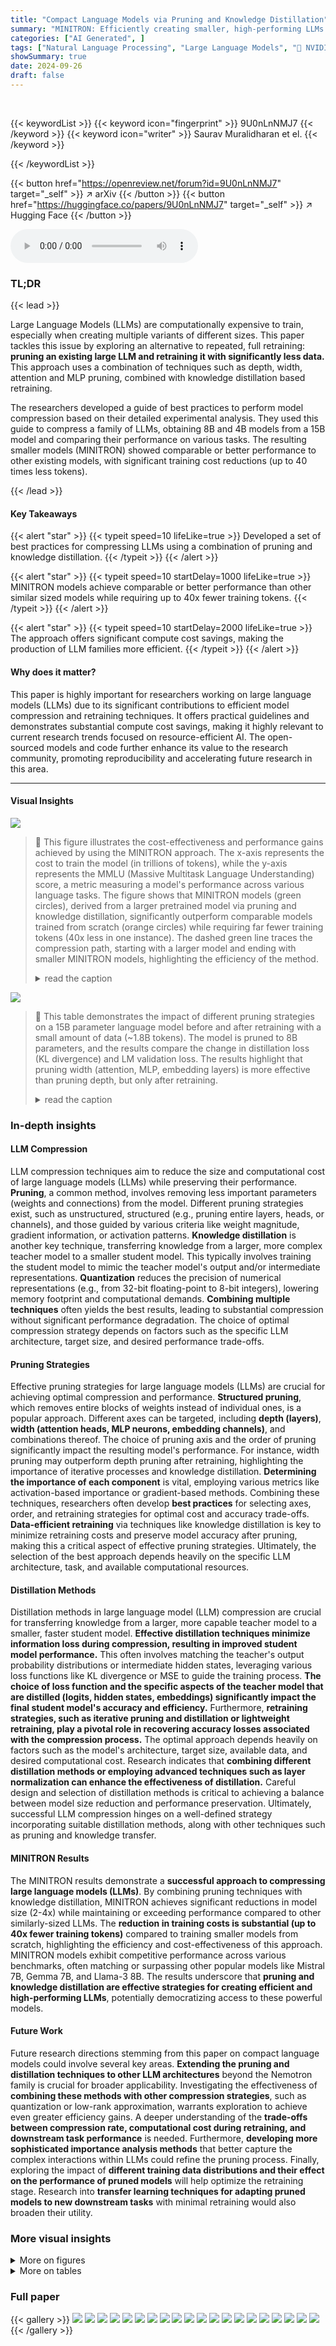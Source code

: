 ```yaml
---
title: "Compact Language Models via Pruning and Knowledge Distillation"
summary: "MINITRON: Efficiently creating smaller, high-performing LLMs via pruning & distillation, slashing training costs by up to 40x!"
categories: ["AI Generated", ]
tags: ["Natural Language Processing", "Large Language Models", "🏢 NVIDIA",]
showSummary: true
date: 2024-09-26
draft: false
---
```


<br>

{{< keywordList >}}
{{< keyword icon="fingerprint" >}} 9U0nLnNMJ7 {{< /keyword >}}
{{< keyword icon="writer" >}} Saurav Muralidharan et el. {{< /keyword >}}
 
{{< /keywordList >}}

{{< button href="https://openreview.net/forum?id=9U0nLnNMJ7" target="_self" >}}
↗ arXiv
{{< /button >}}
{{< button href="https://huggingface.co/papers/9U0nLnNMJ7" target="_self" >}}
↗ Hugging Face
{{< /button >}}



<audio controls>
    <source src="https://ai-paper-reviewer.com/9U0nLnNMJ7/podcast.wav" type="audio/wav">
    Your browser does not support the audio element.
</audio>


### TL;DR


{{< lead >}}

Large Language Models (LLMs) are computationally expensive to train, especially when creating multiple variants of different sizes. This paper tackles this issue by exploring an alternative to repeated, full retraining: **pruning an existing large LLM and retraining it with significantly less data.** This approach uses a combination of techniques such as depth, width, attention and MLP pruning, combined with knowledge distillation based retraining. 

The researchers developed a guide of best practices to perform model compression based on their detailed experimental analysis.  They used this guide to compress a family of LLMs, obtaining 8B and 4B models from a 15B model and comparing their performance on various tasks. The resulting smaller models (MINITRON) showed comparable or better performance to other existing models, with significant training cost reductions (up to 40 times less tokens).

{{< /lead >}}


#### Key Takeaways

{{< alert "star" >}}
{{< typeit speed=10 lifeLike=true >}} Developed a set of best practices for compressing LLMs using a combination of pruning and knowledge distillation. {{< /typeit >}}
{{< /alert >}}

{{< alert "star" >}}
{{< typeit speed=10 startDelay=1000 lifeLike=true >}} MINITRON models achieve comparable or better performance than other similar sized models while requiring up to 40x fewer training tokens. {{< /typeit >}}
{{< /alert >}}

{{< alert "star" >}}
{{< typeit speed=10 startDelay=2000 lifeLike=true >}} The approach offers significant compute cost savings, making the production of LLM families more efficient. {{< /typeit >}}
{{< /alert >}}

#### Why does it matter?
This paper is highly important for researchers working on large language models (LLMs) due to its significant contributions to efficient model compression and retraining techniques.  It offers practical guidelines and demonstrates substantial compute cost savings, making it highly relevant to current research trends focused on resource-efficient AI. The open-sourced models and code further enhance its value to the research community, promoting reproducibility and accelerating future research in this area.

------
#### Visual Insights



![](https://ai-paper-reviewer.com/9U0nLnNMJ7/figures_0_1.jpg)

> 🔼 This figure illustrates the cost-effectiveness and performance gains achieved by using the MINITRON approach.  The x-axis represents the cost to train the model (in trillions of tokens), while the y-axis represents the MMLU (Massive Multitask Language Understanding) score, a metric measuring a model's performance across various language tasks. The figure shows that MINITRON models (green circles), derived from a larger pretrained model via pruning and knowledge distillation, significantly outperform comparable models trained from scratch (orange circles) while requiring far fewer training tokens (40x less in one instance). The dashed green line traces the compression path, starting with a larger model and ending with smaller MINITRON models, highlighting the efficiency of the method.
> <details>
> <summary>read the caption</summary>
> Figure 1: Results for MINITRON. Compression results in significant reduction of training costs for additional models (40×) while producing better results.
> </details>





![](https://ai-paper-reviewer.com/9U0nLnNMJ7/tables_1_1.jpg)

> 🔼 This table demonstrates the impact of different pruning strategies on a 15B parameter language model before and after retraining with a small amount of data (~1.8B tokens).  The model is pruned to 8B parameters, and the results compare the change in distillation loss (KL divergence) and LM validation loss. The results highlight that pruning width (attention, MLP, embedding layers) is more effective than pruning depth, but only after retraining.
> <details>
> <summary>read the caption</summary>
> Table 1: Demonstration of how various pruning strategies perform before and after lightweight retraining using ~1.8B tokens. We prune the Nemotron-4 15B model down to the size of Nemotron-3 8B and report the change in distillation loss (KL divergence [28] on logits) and the final LM validation loss with retraining. We see that width (attention, MLP, embedding) pruning outperforms depth, but only after retraining. The last row shows change in loss for the Nemotron-3 8B model.
> </details>





### In-depth insights


#### LLM Compression
LLM compression techniques aim to reduce the size and computational cost of large language models (LLMs) while preserving their performance.  **Pruning**, a common method, involves removing less important parameters (weights and connections) from the model.  Different pruning strategies exist, such as unstructured, structured (e.g., pruning entire layers, heads, or channels), and those guided by various criteria like weight magnitude, gradient information, or activation patterns.  **Knowledge distillation** is another key technique, transferring knowledge from a larger, more complex teacher model to a smaller student model.  This typically involves training the student model to mimic the teacher model's output and/or intermediate representations.   **Quantization** reduces the precision of numerical representations (e.g., from 32-bit floating-point to 8-bit integers), lowering memory footprint and computational demands.  **Combining multiple techniques** often yields the best results, leading to substantial compression without significant performance degradation. The choice of optimal compression strategy depends on factors such as the specific LLM architecture, target size, and desired performance trade-offs.

#### Pruning Strategies
Effective pruning strategies for large language models (LLMs) are crucial for achieving optimal compression and performance.  **Structured pruning**, which removes entire blocks of weights instead of individual ones, is a popular approach.  Different axes can be targeted, including **depth (layers)**, **width (attention heads, MLP neurons, embedding channels)**, and combinations thereof.  The choice of pruning axis and the order of pruning significantly impact the resulting model's performance. For instance, width pruning may outperform depth pruning after retraining, highlighting the importance of iterative processes and knowledge distillation.  **Determining the importance of each component** is vital, employing various metrics like activation-based importance or gradient-based methods.  Combining these techniques, researchers often develop **best practices** for selecting axes, order, and retraining strategies for optimal cost and accuracy trade-offs. **Data-efficient retraining** via techniques like knowledge distillation is key to minimize retraining costs and preserve model accuracy after pruning, making this a critical aspect of effective pruning strategies. Ultimately, the selection of the best approach depends heavily on the specific LLM architecture, task, and available computational resources.

#### Distillation Methods
Distillation methods in large language model (LLM) compression are crucial for transferring knowledge from a larger, more capable teacher model to a smaller, faster student model.  **Effective distillation techniques minimize information loss during compression, resulting in improved student model performance.**  This often involves matching the teacher's output probability distributions or intermediate hidden states, leveraging various loss functions like KL divergence or MSE to guide the training process. **The choice of loss function and the specific aspects of the teacher model that are distilled (logits, hidden states, embeddings) significantly impact the final student model's accuracy and efficiency.**  Furthermore, **retraining strategies, such as iterative pruning and distillation or lightweight retraining, play a pivotal role in recovering accuracy losses associated with the compression process.**  The optimal approach depends heavily on factors such as the model's architecture, target size, available data, and desired computational cost.  Research indicates that **combining different distillation methods or employing advanced techniques such as layer normalization can enhance the effectiveness of distillation.**  Careful design and selection of distillation methods is critical to achieving a balance between model size reduction and performance preservation.  Ultimately, successful LLM compression hinges on a well-defined strategy incorporating suitable distillation methods, along with other techniques such as pruning and knowledge transfer.

#### MINITRON Results
The MINITRON results demonstrate a **successful approach to compressing large language models (LLMs)**. By combining pruning techniques with knowledge distillation, MINITRON achieves significant reductions in model size (2-4x) while maintaining or exceeding performance compared to other similarly-sized LLMs. The **reduction in training costs is substantial (up to 40x fewer training tokens)** compared to training smaller models from scratch, highlighting the efficiency and cost-effectiveness of this approach.  MINITRON models exhibit competitive performance across various benchmarks, often matching or surpassing other popular models like Mistral 7B, Gemma 7B, and Llama-3 8B.  The results underscore that **pruning and knowledge distillation are effective strategies for creating efficient and high-performing LLMs**, potentially democratizing access to these powerful models.

#### Future Work
Future research directions stemming from this paper on compact language models could involve several key areas.  **Extending the pruning and distillation techniques to other LLM architectures** beyond the Nemotron family is crucial for broader applicability.  Investigating the effectiveness of **combining these methods with other compression strategies**, such as quantization or low-rank approximation, warrants exploration to achieve even greater efficiency gains.  A deeper understanding of the **trade-offs between compression rate, computational cost during retraining, and downstream task performance** is needed.  Furthermore, **developing more sophisticated importance analysis methods** that better capture the complex interactions within LLMs could refine the pruning process.  Finally, exploring the impact of **different training data distributions and their effect on the performance of pruned models** will help optimize the retraining stage.  Research into **transfer learning techniques for adapting pruned models to new downstream tasks** with minimal retraining would also broaden their utility.


### More visual insights

<details>
<summary>More on figures
</summary>


![](https://ai-paper-reviewer.com/9U0nLnNMJ7/figures_2_1.jpg)

> 🔼 This figure illustrates the iterative process of pruning and knowledge distillation used to create a family of smaller LLMs from a larger, pre-trained model.  It shows the steps involved: 1. Starting with a trained LLM. 2. Estimating the importance of different components (neurons, heads, embeddings) within the model. 3. Ranking these components by importance. 4. Trimming (removing) the least important components. 5. Performing knowledge distillation to transfer knowledge from the original model to the pruned model. Steps 2-5 are repeated iteratively to progressively reduce the model size while retaining performance.
> <details>
> <summary>read the caption</summary>
> Figure 2: High-level overview of our proposed iterative pruning and distillation approach to train a family of smaller LLMs. On a pretrained LLM, we first evaluate importance of neurons, rank them, trim the least important neurons and distill the knowledge from the original LLM to the pruned model. The original model is replaced with the distilled model for the next iteration of compression.
> </details>



![](https://ai-paper-reviewer.com/9U0nLnNMJ7/figures_4_1.jpg)

> 🔼 This figure illustrates the neural architecture search algorithm used to find optimal compressed architectures for LLMs.  The process starts with a defined search space encompassing various parameters (number of layers, attention heads, MLP expansion factor, and embedding dimensions).  The algorithm then enumerates all possible architectures within the specified parameter budget. These candidates undergo lightweight retraining, and their performance is evaluated. Finally, a best-performing architecture is selected and further refined through full retraining.
> <details>
> <summary>read the caption</summary>
> Figure 3: Overview of our neural architecture search algorithm. We perform a search on multiple axes: number of layers, attention head count, MLP and embedding dimensions to arrive at a set of feasible architectures meeting the parameter budget. RT refers to retraining.
> </details>



![](https://ai-paper-reviewer.com/9U0nLnNMJ7/figures_4_2.jpg)

> 🔼 This figure illustrates the knowledge distillation process used in the paper to retrain smaller language models (LLMs). It shows a teacher model (larger LLM) and a student model (smaller LLM). The student model learns to mimic the teacher model's output and intermediate states by minimizing various loss functions. These losses include the differences between the teacher and student's embeddings, MLP inputs, encoder block outputs, LM head outputs, and logits.
> <details>
> <summary>read the caption</summary>
> Figure 4: Overview of Distillation. A student model with N layers is distilled from a teacher model with M layers. The student learns by minimizing a combination of embedding output loss, logit loss and transformer encoder specific losses mapped across student block S and teacher block T.
> </details>



![](https://ai-paper-reviewer.com/9U0nLnNMJ7/figures_7_1.jpg)

> 🔼 This figure compares the training cost and MMLU performance of MINITRON models (resulting models after compression) with other state-of-the-art language models. The x-axis represents the training cost measured in trillions of tokens. The y-axis shows the MMLU scores (%).  The figure highlights that MINITRON models achieve comparable or better performance than other models while requiring significantly less training data (up to 40 times less). For example, MINITRON 8B shows 9% better MMLU performance than Nemotron-4 15B while being 40 times cheaper to train.
> <details>
> <summary>read the caption</summary>
> Figure 1: Results for MINITRON. Compression results in significant reduction of training costs for additional models (40×) while producing better results.
> </details>



![](https://ai-paper-reviewer.com/9U0nLnNMJ7/figures_15_1.jpg)

> 🔼 This figure demonstrates the cost-effectiveness of the MINITRON approach.  By pruning and retraining a large language model (15B parameters), the authors created smaller models (8B and 4B parameters). The figure highlights that training these smaller models using MINITRON requires significantly fewer training tokens (up to 40x less) compared to training them from scratch.  Despite this reduction in training cost, the smaller MINITRON models achieve comparable or even better performance on various benchmarks (as measured by MMLU scores) than similarly sized models trained from scratch.
> <details>
> <summary>read the caption</summary>
> Figure 1: Results for MINITRON. Compression results in significant reduction of training costs for additional models (40×) while producing better results.
> </details>



![](https://ai-paper-reviewer.com/9U0nLnNMJ7/figures_16_1.jpg)

> 🔼 This figure shows the results of the MINITRON model compression technique.  The x-axis represents the cost to train a model (in trillions of tokens), and the y-axis represents the MMLU score (%). The plot compares MINITRON models of different sizes (4B and 8B) to other state-of-the-art models such as Gemma 7B, Llama-3 8B, and Mistral 7B.  It demonstrates that MINITRON achieves comparable or even better results with significantly lower training costs, representing a 40x reduction in training cost. This highlights the efficiency of MINITRON in compressing large language models.
> <details>
> <summary>read the caption</summary>
> Figure 1: Results for MINITRON. Compression results in significant reduction of training costs for additional models (40×) while producing better results.
> </details>



![](https://ai-paper-reviewer.com/9U0nLnNMJ7/figures_18_1.jpg)

> 🔼 This figure compares the performance of iterative and one-shot pruning and retraining strategies on three downstream tasks: MMLU, HellaSwag, and HumanEval.  The x-axis represents the number of layers remaining after pruning, while the y-axis shows the accuracy achieved on each task.  Multiple lines are presented showing the accuracy with different retraining token budgets, showing that the one-shot strategy generally outperforms the iterative strategy across all three tasks.
> <details>
> <summary>read the caption</summary>
> Figure 7: Accuracy on MMLU, HellaSwag and HumanEval benchmarks for iterative vs one-shot depth pruning and retraining strategy. One shot pruning and retraining outperforms the iterative approach.
> </details>



![](https://ai-paper-reviewer.com/9U0nLnNMJ7/figures_19_1.jpg)

> 🔼 This figure demonstrates the cost-effectiveness of the MINITRON approach.  It compares the training cost (in trillions of tokens) to achieve various model sizes (Minitron models shown in different colors) versus training from scratch. The chart shows that MINITRON models (derived from a larger pretrained model through pruning and retraining) are significantly cheaper to train (40x less) than training from scratch, while simultaneously exhibiting improved performance (indicated by the higher MMLU scores).
> <details>
> <summary>read the caption</summary>
> Figure 1: Results for MINITRON. Compression results in significant reduction of training costs for additional models (40×) while producing better results.
> </details>



![](https://ai-paper-reviewer.com/9U0nLnNMJ7/figures_20_1.jpg)

> 🔼 This figure shows the results of applying the MINITRON compression technique to a family of LLMs. The x-axis represents the cost to train the models (in trillions of tokens), and the y-axis represents the MMLU score (a measure of the models' performance on various language modeling tasks). The figure demonstrates that compression significantly reduces the training cost (by a factor of 40x) while yielding comparable or even better results compared to training larger models from scratch.  The chart also compares MINITRON models with other models from the field.
> <details>
> <summary>read the caption</summary>
> Figure 1: Results for MINITRON. Compression results in significant reduction of training costs for additional models (40×) while producing better results.
> </details>



</details>




<details>
<summary>More on tables
</summary>


![](https://ai-paper-reviewer.com/9U0nLnNMJ7/tables_5_1.jpg)
> 🔼 This table compares the performance of the MINITRON 8B model against several baselines, including previous generations of the Nemotron model and other comparable models from the research community.  The key finding is that MINITRON 8B achieves comparable or better performance while using significantly fewer training tokens (40x less than Nemotron-3 8B).
> <details>
> <summary>read the caption</summary>
> Table 2: Performance of our pruned MINITRON 8B model compared to multiple baselines: the original Nemotron-4 15B, the previous generation Nemotron-3 8B, and multiple community models. MINITRON 8B uses 40x fewer tokens than Nemotron-3 8B. All evaluations run by us, except for entries marked with *, which we report from the corresponding papers.
> </details>

![](https://ai-paper-reviewer.com/9U0nLnNMJ7/tables_5_2.jpg)
> 🔼 This table compares the performance of the MINITRON 4B model against other models of similar size from the research community.  The metrics used are across various common benchmarks for evaluating large language models. The table highlights that MINITRON 4B, despite using significantly fewer training tokens (94B vs 1.1T-3T), performs comparably or even better than several other models on several tasks.
> <details>
> <summary>read the caption</summary>
> Table 3: Performance of MINITRON 4B model compared to similarly-sized community models. All evaluations run by us, except for entries marked with *, which we report from the corresponding papers. We only compare to base models without SFT and DPO, therefore Phi-3 is excluded.
> </details>

![](https://ai-paper-reviewer.com/9U0nLnNMJ7/tables_7_1.jpg)
> 🔼 This table compares the performance of MINITRON 8B and 4B models against other state-of-the-art models that used depth or width pruning techniques.  It highlights MINITRON's competitive performance, particularly its superior results compared to models of similar size and the significant improvement in accuracy it achieves over those models.
> <details>
> <summary>read the caption</summary>
> Table 4: Performance of MINITRON models w.r.t recent state-of-the-art models obtained through depth/width pruning. Top and bottom halves show results for MINITRON 8B and 4B, respectively.
> </details>

![](https://ai-paper-reviewer.com/9U0nLnNMJ7/tables_7_2.jpg)
> 🔼 This table presents a comparison of the MINITRON 4B-instruct model's performance on the MT-Bench benchmark against several other models, including Phi-2, Qwen-1.5 Chat, Gemma-2B-IT, StableLM 2 Chat, and TinyLlama v1.0 Chat.  The comparison highlights MINITRON 4B-instruct's performance relative to other models of similar size, indicating its competitive performance across various instruction-following tasks.
> <details>
> <summary>read the caption</summary>
> Table 5: Evaluation results on MT-Bench.
> </details>

![](https://ai-paper-reviewer.com/9U0nLnNMJ7/tables_8_1.jpg)
> 🔼 This table presents the performance comparison of MINITRON 4B-instruct and Gemma-2B-IT models on the ChatRAG-Bench benchmark.  The average score across all tasks for MINITRON 4B-instruct is 41.11, which is higher than that of Gemma-2B-IT (33.31). This demonstrates that MINITRON 4B-instruct, created using pruning and knowledge distillation techniques, achieves better performance on instruction-following and role-playing tasks compared to Gemma-2B-IT.
> <details>
> <summary>read the caption</summary>
> Table 7: Evaluation results on ChatRAG-Bench.
> </details>

![](https://ai-paper-reviewer.com/9U0nLnNMJ7/tables_8_2.jpg)
> 🔼 This table presents the average performance of MINITRON 4B-instruct and other comparable models on the Berkeley Function Calling Leaderboard (BFCL v2).  MINITRON 4B-instruct demonstrates superior performance compared to Gemma-2B-IT and Llama-3-8B-instruct.
> <details>
> <summary>read the caption</summary>
> Table 8: Evaluation results on BFCL v2.
> </details>

![](https://ai-paper-reviewer.com/9U0nLnNMJ7/tables_9_1.jpg)
> 🔼 This table specifies the search space for the hyperparameters of MINITRON 8B and 4B models.  The search space includes the number of layers, the number of attention heads, the MLP expansion factor, and the embedding dimension.  Each hyperparameter has a range of possible values, indicating the different model configurations explored during the neural architecture search process.
> <details>
> <summary>read the caption</summary>
> Table 9: MINITRON 8B and 4B search space.
> </details>

![](https://ai-paper-reviewer.com/9U0nLnNMJ7/tables_15_1.jpg)
> 🔼 This table presents the architectural specifications of four language models: Nemotron-4 15B, Nemotron-3 8B, MINITRON 8B, and MINITRON 4B.  It details the number of layers, hidden size, attention heads, query groups, MLP hidden size, and total number of parameters for each model.  The table highlights the architectural differences between the original Nemotron models and their compressed MINITRON counterparts, showcasing the reduction in parameters achieved through pruning.
> <details>
> <summary>read the caption</summary>
> Table 10: Architecture details of the uncompressed Nemotron and pruned MINITRON models. Vocabulary size is 256k for all models.
> </details>

![](https://ai-paper-reviewer.com/9U0nLnNMJ7/tables_15_2.jpg)
> 🔼 This table presents the results of an experiment evaluating different aggregation functions for computing activation-based importance scores for structured pruning of LLMs.  The experiment compares various combinations of batch and sequence aggregation methods (mean, L2 norm, variance) and their impact on the language modeling (LM) loss for two datasets: 8T and WikiText2.  The results are shown as zero-shot LM loss (before retraining). This helps determine the best strategy for calculating importance scores during pruning, as different approaches can impact the overall model performance significantly.
> <details>
> <summary>read the caption</summary>
> Table 11: Zero-shot performance of activation-based importance with different batch and sequence aggregation metrics. LM loss is reported on the validation set of the 8T and WikiText2 datasets.
> </details>

![](https://ai-paper-reviewer.com/9U0nLnNMJ7/tables_15_3.jpg)
> 🔼 This table demonstrates the performance of different pruning strategies on a language model before and after retraining.  It shows the change in distillation loss and the LM validation loss after applying various pruning methods (depth, width, attention, MLP, and embedding). The results highlight that width pruning is superior to depth pruning, but only after a lightweight retraining process.
> <details>
> <summary>read the caption</summary>
> Table 1: Demonstration of how various pruning strategies perform before and after lightweight retraining using ~1.8B tokens. We prune the Nemotron-4 15B model down to the size of Nemotron-3 8B and report the change in distillation loss (KL divergence [28] on logits) and the final LM validation loss with retraining. We see that width (attention, MLP, embedding) pruning outperforms depth, but only after retraining. The last row shows change in loss for the Nemotron-3 8B model.
> </details>

![](https://ai-paper-reviewer.com/9U0nLnNMJ7/tables_16_1.jpg)
> 🔼 This table compares the Language Model (LM) validation loss after retraining with 1.8 billion tokens for four different pruning strategies applied to the MINITRON 8B model.  The strategies are: pruning only depth using perplexity (PPL) as the metric, pruning only depth using Block Importance (BI) as the metric, pruning only width (attention, MLP, and embedding dimensions), and combining both depth and width pruning.  The table shows that although the combined depth and width pruning results in a smaller model, the width-only pruning strategy achieves the lowest LM validation loss after retraining.
> <details>
> <summary>read the caption</summary>
> Table 13: Comparison of retraining LM loss across different pruning strategies post retraining with 1.8B tokens. We explore depth only, width only, and a combination of both. Width only strategy though with the least parameter count outperforms the rest.
> </details>

![](https://ai-paper-reviewer.com/9U0nLnNMJ7/tables_16_2.jpg)
> 🔼 This table compares the performance of training a 4B model using different methods: random initialization, pruning a 15B model and retraining, and pruning a 15B or 8B model with knowledge distillation. It demonstrates the effectiveness of knowledge distillation for improving the accuracy of pruned models and shows the advantage of pruning a smaller model rather than a large one.
> <details>
> <summary>read the caption</summary>
> Table 14: Accuracy comparison across different strategies to train a 4B model. Pruning the 15B model and distillation results in a gain of 4.8% on Hellaswag and 13.5% on MMLU compared to training from scratch with equivalent compute. Pruning an 8B model instead of a 15B model results in an additional gain of 1% and 4.6% on the benchmarks. * Indicates settings with iso-compute.
> </details>

![](https://ai-paper-reviewer.com/9U0nLnNMJ7/tables_17_1.jpg)
> 🔼 This table demonstrates the performance of different pruning strategies on a 15B parameter language model before and after retraining with a small amount of data (1.8B tokens).  It compares the impact of pruning different aspects of the model (depth, width of attention, MLP, and embedding layers) on the distillation loss (KL divergence) and final language modeling validation loss. The results show that width pruning generally outperforms depth pruning, but only after the retraining step.
> <details>
> <summary>read the caption</summary>
> Table 1: Demonstration of how various pruning strategies perform before and after lightweight retraining using ~1.8B tokens. We prune the Nemotron-4 15B model down to the size of Nemotron-3 8B and report the change in distillation loss (KL divergence [28] on logits) and the final LM validation loss with retraining. We see that width (attention, MLP, embedding) pruning outperforms depth, but only after retraining. The last row shows change in loss for the Nemotron-3 8B model.
> </details>

![](https://ai-paper-reviewer.com/9U0nLnNMJ7/tables_17_2.jpg)
> 🔼 This table compares different pruning strategies (depth, width) applied to the Nemotron-4 15B model before and after retraining. The results show that width pruning generally outperforms depth pruning, but only when combined with lightweight retraining (using around 1.8 billion tokens). The table highlights the change in distillation loss and the final language model validation loss after retraining.
> <details>
> <summary>read the caption</summary>
> Table 1: Demonstration of how various pruning strategies perform before and after lightweight retraining using ~1.8B tokens. We prune the Nemotron-4 15B model down to the size of Nemotron-3 8B and report the change in distillation loss (KL divergence [28] on logits) and the final LM validation loss with retraining. We see that width (attention, MLP, embedding) pruning outperforms depth, but only after retraining. The last row shows change in loss for the Nemotron-3 8B model.
> </details>

![](https://ai-paper-reviewer.com/9U0nLnNMJ7/tables_17_3.jpg)
> 🔼 This table demonstrates the performance of different pruning strategies (depth, width, attention, and MLP) on the Nemotron-4 15B language model before and after lightweight retraining with approximately 1.8 billion tokens.  It compares the change in distillation loss (KL divergence) and final language modeling validation loss for each pruning strategy.  The results show that width pruning generally outperforms depth pruning, especially after retraining.
> <details>
> <summary>read the caption</summary>
> Table 1: Demonstration of how various pruning strategies perform before and after lightweight retraining using ~1.8B tokens. We prune the Nemotron-4 15B model down to the size of Nemotron-3 8B and report the change in distillation loss (KL divergence [28] on logits) and the final LM validation loss with retraining. We see that width (attention, MLP, embedding) pruning outperforms depth, but only after retraining. The last row shows change in loss for the Nemotron-3 8B model.
> </details>

![](https://ai-paper-reviewer.com/9U0nLnNMJ7/tables_18_1.jpg)
> 🔼 This table presents the ablation study results for MINITRON 8B model, comparing the performance using different loss functions: Llogits + Lis and Llogits, with varying training token counts. It demonstrates that adding Lis to the Llogits loss function does not significantly improve performance compared to using Llogits alone, even with increased training tokens.
> <details>
> <summary>read the caption</summary>
> Table 18: Ablation study for MINITRON 8B with and without the loss component  Lis , and increased retraining token count with  Llogits . Adding  Lis  performs on par with using  Llogits  alone.
> </details>

![](https://ai-paper-reviewer.com/9U0nLnNMJ7/tables_19_1.jpg)
> 🔼 This table presents the search space used for finding optimal architecture configurations for MINITRON 8B and 4B models. It shows the range of values considered for the number of layers, attention heads, MLP expansion factor, and embedding dimensions.
> <details>
> <summary>read the caption</summary>
> Table 9: MINITRON 8B and 4B search space.
> </details>

![](https://ai-paper-reviewer.com/9U0nLnNMJ7/tables_19_2.jpg)
> 🔼 This table compares the performance of the MINITRON 8B model against several baselines, including the original Nemotron-4 15B, Nemotron-3 8B, and various other community models.  Key metrics across multiple benchmarks (Knowledge, Logic, and Coding) are presented, highlighting MINITRON 8B's performance despite using significantly fewer training tokens (40x fewer than Nemotron-3 8B).  The asterisk (*) indicates results taken from other published papers.
> <details>
> <summary>read the caption</summary>
> Table 2: Performance of our pruned MINITRON 8B model compared to multiple baselines: the original Nemotron-4 15B, the previous generation Nemotron-3 8B, and multiple community models. MINITRON 8B uses 40x fewer tokens than Nemotron-3 8B. All evaluations run by us, except for entries marked with *, which we report from the corresponding papers.
> </details>

</details>




### Full paper

{{< gallery >}}
<img src="https://ai-paper-reviewer.com/9U0nLnNMJ7/1.png" class="grid-w50 md:grid-w33 xl:grid-w25" />
<img src="https://ai-paper-reviewer.com/9U0nLnNMJ7/2.png" class="grid-w50 md:grid-w33 xl:grid-w25" />
<img src="https://ai-paper-reviewer.com/9U0nLnNMJ7/3.png" class="grid-w50 md:grid-w33 xl:grid-w25" />
<img src="https://ai-paper-reviewer.com/9U0nLnNMJ7/4.png" class="grid-w50 md:grid-w33 xl:grid-w25" />
<img src="https://ai-paper-reviewer.com/9U0nLnNMJ7/5.png" class="grid-w50 md:grid-w33 xl:grid-w25" />
<img src="https://ai-paper-reviewer.com/9U0nLnNMJ7/6.png" class="grid-w50 md:grid-w33 xl:grid-w25" />
<img src="https://ai-paper-reviewer.com/9U0nLnNMJ7/7.png" class="grid-w50 md:grid-w33 xl:grid-w25" />
<img src="https://ai-paper-reviewer.com/9U0nLnNMJ7/8.png" class="grid-w50 md:grid-w33 xl:grid-w25" />
<img src="https://ai-paper-reviewer.com/9U0nLnNMJ7/9.png" class="grid-w50 md:grid-w33 xl:grid-w25" />
<img src="https://ai-paper-reviewer.com/9U0nLnNMJ7/10.png" class="grid-w50 md:grid-w33 xl:grid-w25" />
<img src="https://ai-paper-reviewer.com/9U0nLnNMJ7/11.png" class="grid-w50 md:grid-w33 xl:grid-w25" />
<img src="https://ai-paper-reviewer.com/9U0nLnNMJ7/12.png" class="grid-w50 md:grid-w33 xl:grid-w25" />
<img src="https://ai-paper-reviewer.com/9U0nLnNMJ7/13.png" class="grid-w50 md:grid-w33 xl:grid-w25" />
<img src="https://ai-paper-reviewer.com/9U0nLnNMJ7/14.png" class="grid-w50 md:grid-w33 xl:grid-w25" />
<img src="https://ai-paper-reviewer.com/9U0nLnNMJ7/15.png" class="grid-w50 md:grid-w33 xl:grid-w25" />
<img src="https://ai-paper-reviewer.com/9U0nLnNMJ7/16.png" class="grid-w50 md:grid-w33 xl:grid-w25" />
<img src="https://ai-paper-reviewer.com/9U0nLnNMJ7/17.png" class="grid-w50 md:grid-w33 xl:grid-w25" />
<img src="https://ai-paper-reviewer.com/9U0nLnNMJ7/18.png" class="grid-w50 md:grid-w33 xl:grid-w25" />
<img src="https://ai-paper-reviewer.com/9U0nLnNMJ7/19.png" class="grid-w50 md:grid-w33 xl:grid-w25" />
<img src="https://ai-paper-reviewer.com/9U0nLnNMJ7/20.png" class="grid-w50 md:grid-w33 xl:grid-w25" />
{{< /gallery >}}